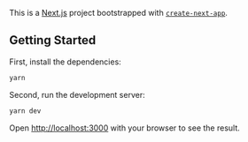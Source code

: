 This is a [Next.js](https://nextjs.org/) project bootstrapped with [`create-next-app`](https://github.com/vercel/next.js/tree/canary/packages/create-next-app).

## Getting Started

First, install the dependencies:
```bash
yarn
```

Second, run the development server:

```bash
yarn dev
```

Open [http://localhost:3000](http://localhost:3000) with your browser to see the result.
